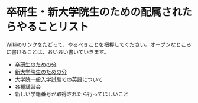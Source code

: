 # 卒研生・新大学院生のための配属されたらやることリスト

Wikiのリンクをたどって、やるべきことを把握してください。オープンなところに書けることは、おいおい書いていきます。

- [卒研生のための分](https://github.com/ElectricEnergyLaboratory/Plan/wiki/what_new_B4_students_must_do_at_first)
- [新大学院生のための分](https://github.com/ElectricEnergyLaboratory/Plan/wiki/what_new_grad_students_must_do)
- 大学院一般入学試験での英語について
- 各種講習会
- 新しい学籍番号が取得されたら行ってほしいこと
